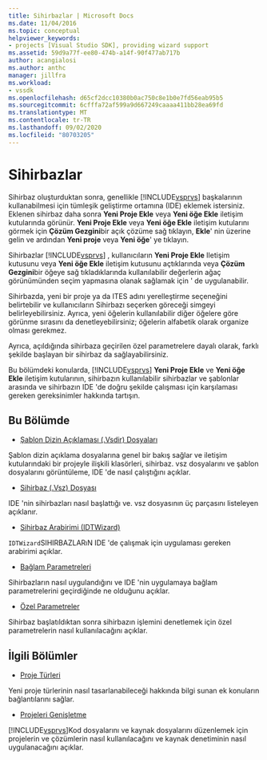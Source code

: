 ```yaml
---
title: Sihirbazlar | Microsoft Docs
ms.date: 11/04/2016
ms.topic: conceptual
helpviewer_keywords:
- projects [Visual Studio SDK], providing wizard support
ms.assetid: 59d9a77f-ee80-474b-a14f-90f477ab717b
author: acangialosi
ms.author: anthc
manager: jillfra
ms.workload:
- vssdk
ms.openlocfilehash: d65cf2dcc10380b0ac750c8e1b0e7fd56eab95b5
ms.sourcegitcommit: 6cfffa72af599a9d667249caaaa411bb28ea69fd
ms.translationtype: MT
ms.contentlocale: tr-TR
ms.lasthandoff: 09/02/2020
ms.locfileid: "80703205"
---
```

# <a name="wizards"></a>Sihirbazlar
Sihirbaz oluşturduktan sonra, genellikle [!INCLUDE[vsprvs](../../code-quality/includes/vsprvs_md.md)] başkalarının kullanabilmesi için tümleşik geliştirme ortamına (IDE) eklemek istersiniz. Eklenen sihirbaz daha sonra **Yeni Proje Ekle** veya **Yeni öğe Ekle** iletişim kutularında görünür. **Yeni Proje Ekle** veya **Yeni öğe Ekle** iletişim kutularını görmek için **Çözüm Gezgini**bir açık çözüme sağ tıklayın, **Ekle**' nin üzerine gelin ve ardından **Yeni proje** veya **Yeni öğe**' ye tıklayın.

 Sihirbazlar [!INCLUDE[vsprvs](../../code-quality/includes/vsprvs_md.md)] , kullanıcıların **Yeni Proje Ekle** Iletişim kutusunu veya **Yeni öğe Ekle** iletişim kutusunu açtıklarında veya **Çözüm Gezgini**bir öğeye sağ tıkladıklarında kullanılabilir değerlerin ağaç görünümünden seçim yapmasına olanak sağlamak için ' de uygulanabilir.

 Sihirbazda, yeni bir proje ya da ITES adını yerelleştirme seçeneğini belirtebilir ve kullanıcıların Sihirbazı seçerken göreceği simgeyi belirleyebilirsiniz. Ayrıca, yeni öğelerin kullanılabilir diğer öğelere göre görünme sırasını da denetleyebilirsiniz; öğelerin alfabetik olarak organize olması gerekmez.

 Ayrıca, açıldığında sihirbaza geçirilen özel parametrelere dayalı olarak, farklı şekilde başlayan bir sihirbaz da sağlayabilirsiniz.

 Bu bölümdeki konularda, [!INCLUDE[vsprvs](../../code-quality/includes/vsprvs_md.md)] **Yeni Proje Ekle** ve **Yeni öğe Ekle** iletişim kutularının, sihirbazın kullanılabilir sihirbazlar ve şablonlar arasında ve sihirbazın IDE 'de doğru şekilde çalışması için karşılaması gereken gereksinimler hakkında tartışın.

## <a name="in-this-section"></a>Bu Bölümde
- [Şablon Dizin Açıklaması (.Vsdir) Dosyaları](../../extensibility/internals/template-directory-description-dot-vsdir-files.md)

 Şablon dizin açıklama dosyalarına genel bir bakış sağlar ve iletişim kutularındaki bir projeyle ilişkili klasörleri, sihirbaz. vsz dosyalarını ve şablon dosyalarını görüntüleme, IDE 'de nasıl çalıştığını açıklar.

- [Sihirbaz (.Vsz) Dosyası](../../extensibility/internals/wizard-dot-vsz-file.md)

 IDE 'nin sihirbazları nasıl başlattığı ve. vsz dosyasının üç parçasını listeleyen açıklanır.

- [Sihirbaz Arabirimi (IDTWizard)](../../extensibility/internals/wizard-interface-idtwizard.md)

 `IDTWizard`SIHIRBAZLARıN IDE 'de çalışmak için uygulaması gereken arabirimi açıklar.

- [Bağlam Parametreleri](../../extensibility/internals/context-parameters.md)

 Sihirbazların nasıl uygulandığını ve IDE 'nin uygulamaya bağlam parametrelerini geçirdiğinde ne olduğunu açıklar.

- [Özel Parametreler](../../extensibility/internals/custom-parameters.md)

 Sihirbaz başlatıldıktan sonra sihirbazın işlemini denetlemek için özel parametrelerin nasıl kullanılacağını açıklar.

## <a name="related-sections"></a>İlgili Bölümler
- [Proje Türleri](../../extensibility/internals/project-types.md)

 Yeni proje türlerinin nasıl tasarlanabileceği hakkında bilgi sunan ek konuların bağlantılarını sağlar.

- [Projeleri Genişletme](../../extensibility/extending-projects.md)

 [!INCLUDE[vsprvs](../../code-quality/includes/vsprvs_md.md)]Kod dosyalarını ve kaynak dosyalarını düzenlemek için projelerin ve çözümlerin nasıl kullanılacağını ve kaynak denetiminin nasıl uygulanacağını açıklar.
